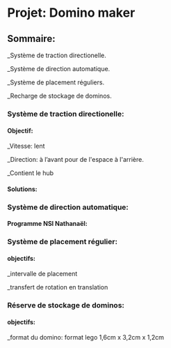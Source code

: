 # Projet: Domino maker

## Sommaire:

_Système de traction directionelle.

_Système de direction automatique.

_Système de placement réguliers.

_Recharge de stockage de dominos.

### Système de traction directionelle:

#### Objectif:

_Vitesse: lent

_Direction: à l’avant pour de l'espace à l'arrière.

_Contient le hub

#### Solutions:



### Système de direction automatique:

#### Programme NSI Nathanaël:



### Système de placement régulier:

#### objectifs:

_intervalle de placement

_transfert de rotation en translation 



### Réserve de stockage de dominos:

#### objectifs:

_format du domino: format lego 1,6cm x 3,2cm x 1,2cm

